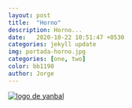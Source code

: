 ```yaml
---
layout: post
title:  "Horno"
description: Horno...
date:   2020-10-22 10:51:47 +0530
categories: jekyll update
img: portada-horno.jpg
categories: [one, two]
color: bb1190
author: Jorge
---
```


[logo2]: https://raw.githubusercontent.com/Betty-C/bef/gh-pages/assets/img/sitio.jpg
[yanbal]: https://betty-c.github.io/bef/ "clic para visitar Stock Betty"
[![logo de yanbal][logo2]][yanbal]
